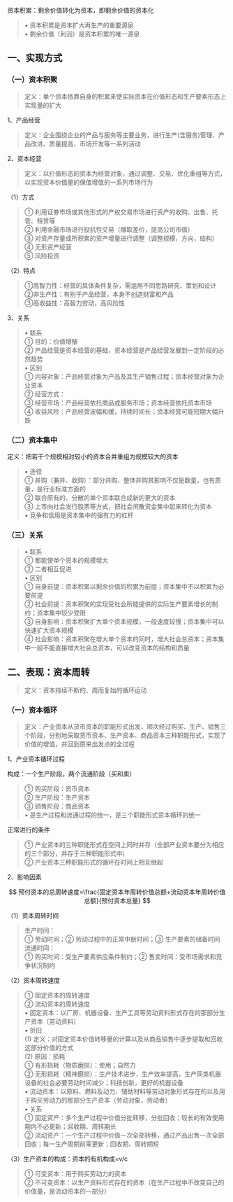 


资本积累：剩余价值转化为资本，即剩余价值的资本化

> ▪ 资本积累是资本扩大再生产的重要源泉  
> ▪ 剩余价值（利润）是资本积累的唯一源泉

## 一、实现方式

### （一）资本积聚

> 定义：单个资本依靠自身的积累来使实际资本在价值形态和生产要素形态上实现量的扩大

1、产品经营

> 定义：企业围绕企业的产品与服务等主要业务，进行生产(含服务)管理、产品改进、质量提高、市场开发等一系列活动

2、资本经营

> 定义：以价值形态的资本为经营对象，通过调整、交易、优化重组等方式，以实现资本价值量的保值增值的一系列市场行为

（1）方式
> ① 利用证券市场或其他形式的产权交易市场进行资产的收购、出售、托管、租赁等  
> ② 利用金融市场进行投机性交易（赚取差价，提高公司市值）  
> ③ 对资产存量或所积累的资产增量进行调整（调整规模，方向，结构）  
> ④ 无形资产经营  
> ⑤ 风险投资

（2）特点
> ①高智力性：经营的具体条件复杂，需运用不同思路研究、策划和设计  
> ②非生产性：有别于产品经营，本身不创造财富和产品  
> ③高收益性：高智力劳动，高风险性

3、关系
> ▪ 联系  
> ① 目的：价值增殖  
> ② 产品经营是资本经营的基础，资本经营是产品经营发展到一定阶段的必然趋势  
> ▪ 区别  
> ① 内容对象：产品经营对象为产品及其生产销售过程；资本经营对象为企业资本  
> ② 经营方式：  
> ③ 经营市场：产品经营依托商品或服务市场；资本经营依托资本市场  
> ④ 收益风险：产品经营波幅和缓，持续时间长；资本经营可能短期大幅升跌

### （二）资本集中

定义：把若干个规模相对较小的资本合并重组为规模较大的资本
> ▪ 途径  
> ① 并购（兼并、收购）：部分并购、整体并购其影响不仅是数量，也有质量，是行业标准方面的  
> ② 联合原有的、分散的单个资本联合成新的更大的资本  
> ③ 上市向社会发行股票等方式，把社会闲散资金集中起来转化为资本  
> ▪ 竞争和信用是资本集中的强有力的杠杆

### （三）关系

> ▪ 联系  
> ① 都能使单个资本的规模增大  
> ② 二者相互促进  
> ▪ 区别  
> ① 自身前提：资本积累以剩余价值的积累为前提；资本集中不以积累为必要前提  
> ② 社会前提：资本积聚的实现受社会所能提供的实际生产要素增长的制约；资本集中较少受限  
> ③ 自身影响：资本积聚扩大单个资本规模，一般速度较慢；资本集中可以快速扩大资本规模  
> ④ 社会影响：资本积聚在增大单个资本的同时，增大社会总资本；资本集中一般不能直接增大社会总资本，可以改变资本的结构和质量


## 二、表现：资本周转

> 定义：资本持续不断的、周而复始的循环运动

### （一）资本循环

> 定义：产业资本从货币资本的职能形式出发，顺次经过购买、生产、销售三个阶段，分别地采取货币资本、生产资本、商品资本三种职能形式，实现了价值的增值，并回到原来出发点的全过程

1、产业资本循环过程

构成：一个生产阶段，两个流通阶段（买和卖）
> ① 购买阶段：货币资本  
> ② 生产阶段：生产资本  
> ③ 销售阶段：商品资本  
> ▪ 是生产过程和流通过程的统一，是三个职能形式资本循环的统一

正常进行的条件
> ① 产业资本的三种职能形式在空间上同时并存（全部产业资本要分为相应的三个部分，并存于三种职能形式中）  
> ② 产业资本三种职能形式的循环在时间上相互继起

2、影响因素

$$
预付资本的总周转速度=\frac{固定资本年周转价值总额+流动资本年周转价值总额}{预付资本总量}
$$

（1）资本周转时间
> 生产时间：  
> ① 劳动时间；② 劳动过程中的正常中断时间；③ 生产要素的储备时间  
> 流通时间：  
> ① 购买时间：受生产要素供应条件制约；② 售卖时间：受市场需求和竞争状况制约

（2）资本周转速度
> ① 固定资本的周转速度  
> ② 流动资本的周转速度  
> ▪ 固定资本：以厂房、机器设备、生产工具等劳动资料形式存在的那部分生产资本（劳动资料）  
> ▪ 折旧  
> (1) 定义：对固定资本价值转移量的计算以及从商品销售中逐步提取和回收这部分价值的方式  
> (2) 原因：损耗  
> ① 有形损耗（物质磨损）：使用；自然力  
> ② 无形损耗（精神磨损）：生产技术进步，生产效率提高，生产同类机器设备的社会必要劳动时间减少；科技创新，更好的机器设备  
> ▪ 流动资本：以原料、燃料及动力、辅助材料等劳动对象形式存在的以及用于购买劳动力的那部分生产资本（劳动对象，劳动者）  
> ▪ 关系  
> ① 固定资产：多个生产过程中价值分批转移，分批回收；较长的有效使用期内不必更新；回收期、周转期长  
> ② 流动资产：一个生产过程中价值一次全部转移，通过产品出售一次全部回收；每一生产周期前需更新；回收期、周转期短

（3）生产资本的构成：资本的有机构成=v/c
> ① 可变资本：用于购买劳动力的资本  
> ② 不可变资本：以生产资料形式存在的资本（在生产过程中不改变自己的价值量，是流动资本的一部分）




